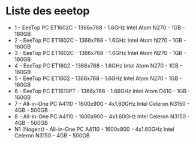 # Liste des eeetop
* 1 - EeeTop PC ET1602C   - 1366x768 - 1.6GHz Intel Atom N270  - 1GB - 160GB
* 2 - EeeTop PC ET1602C   - 1366x768 - 1.6GHz Intel Atom N270  - 1GB - 160GB
* 3 - EeeTop PC ET1602C   - 1366x768 - 1.6GHz Intel Atom N270  - 1GB - 160GB
* 4 - EeeTop PC ET1602    - 1366x768 - 1.6GHz Intel Atom N270  - 1GB - 160GB
* 5 - EeeTop PC ET1602    - 1366x768 - 1.6GHz Intel Atom N270  - 1GB - 160GB
* 6 - EeeTop PC ET1610PT  - 1366x768 - 1.66GHz Intel Atom D410 - 1GB - 160GB
* 7 - All-in-One PC A4110 - 1600x900 - 4x1.60GHz Intel Celeron N3150 - 4GB - 500GB
* 8 - All-in-One PC A4110 - 1600x900 - 4x1.60GHz Intel Celeron N3150 - 4GB - 500GB
* N1 (Nogent) - All-in-One PC A4110 - 1600x900 - 4x1.60GHz Intel Celeron N3150 - 4GB - 500GB
